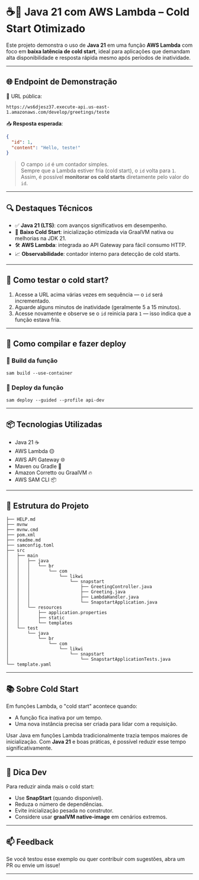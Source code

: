 # ☕🚀 Java 21 com AWS Lambda – Cold Start Otimizado

Este projeto demonstra o uso de **Java 21** em uma função **AWS Lambda** com foco em **baixa latência de cold start**, ideal para aplicações que demandam alta disponibilidade e resposta rápida mesmo após períodos de inatividade.

---

## 🌐 Endpoint de Demonstração

🔗 URL pública:
```
https://ws6djesz37.execute-api.us-east-1.amazonaws.com/develop/greetings/teste
```

📥 **Resposta esperada**:
```json
{
  "id": 1,
  "content": "Hello, teste!"
}
```

> O campo `id` é um contador simples.  
> Sempre que a Lambda estiver fria (cold start), o `id` volta para `1`.  
> Assim, é possível **monitorar os cold starts** diretamente pelo valor do `id`.

---

## 🔍 Destaques Técnicos

- ✅ **Java 21 (LTS)**: com avanços significativos em desempenho.
- 🧊 **Baixo Cold Start**: inicialização otimizada via GraalVM nativa ou melhorias na JDK 21.
- 🛠️ **AWS Lambda**: integrada ao API Gateway para fácil consumo HTTP.
- 📈 **Observabilidade**: contador interno para detecção de cold starts.

---

## 🚀 Como testar o cold start?

1. Acesse a URL acima várias vezes em sequência — o `id` será incrementado.
2. Aguarde alguns minutos de inatividade (geralmente 5 a 15 minutos).
3. Acesse novamente e observe se o `id` reinicia para `1` — isso indica que a função estava fria.

---

## 🧪 Como compilar e fazer deploy

### 🔨 Build da função
```shell
sam build --use-container
```

### 🚀 Deploy da função
```shell
sam deploy --guided --profile api-dev
```

---

## 📦 Tecnologias Utilizadas

- Java 21 ☕
- AWS Lambda 🟡
- AWS API Gateway 🌐
- Maven ou Gradle 🧱
- Amazon Corretto ou GraalVM 🔥
- AWS SAM CLI 📦

---

## 📁 Estrutura do Projeto

```
├── HELP.md
├── mvnw
├── mvnw.cmd
├── pom.xml
├── readme.md
├── samconfig.toml
├── src
│   ├── main
│   │   ├── java
│   │   │   └── br
│   │   │       └── com
│   │   │           └── likwi
│   │   │               └── snapstart
│   │   │                   ├── GreetingController.java
│   │   │                   ├── Greeting.java
│   │   │                   ├── LambdaHandler.java
│   │   │                   └── SnapstartApplication.java
│   │   └── resources
│   │       ├── application.properties
│   │       ├── static
│   │       └── templates
│   └── test
│       └── java
│           └── br
│               └── com
│                   └── likwi
│                       └── snapstart
│                           └── SnapstartApplicationTests.java
└── template.yaml
```

---

## 📚 Sobre Cold Start

Em funções Lambda, o "cold start" acontece quando:

- A função fica inativa por um tempo.
- Uma nova instância precisa ser criada para lidar com a requisição.

Usar Java em funções Lambda tradicionalmente trazia tempos maiores de inicialização. Com **Java 21** e boas práticas, é possível reduzir esse tempo significativamente.

---

## 🧠 Dica Dev

Para reduzir ainda mais o cold start:

- Use **SnapStart** (quando disponível).
- Reduza o número de dependências.
- Evite inicialização pesada no construtor.
- Considere usar **graalVM native-image** em cenários extremos.

---

## 📫 Feedback

Se você testou esse exemplo ou quer contribuir com sugestões, abra um PR ou envie um issue!

---

